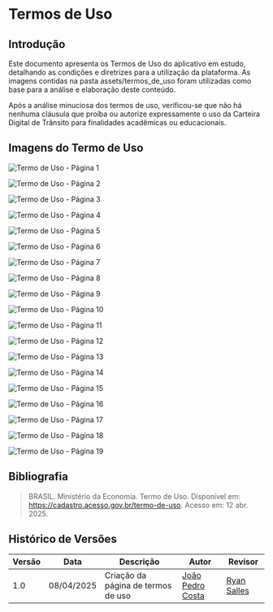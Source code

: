 # Termos de Uso

## Introdução

Este documento apresenta os Termos de Uso do aplicativo em estudo, detalhando as condições e diretrizes para a utilização da plataforma. As imagens contidas na pasta assets/termos_de_uso foram utilizadas como base para a análise e elaboração deste conteúdo.

Após a análise minuciosa dos termos de uso, verificou-se que não há nenhuma cláusula que proíba ou autorize expressamente o uso da Carteira Digital de Trânsito para finalidades acadêmicas ou educacionais.

## Imagens do Termo de Uso

![Termo de Uso - Página 1](../assets/termos_de_uso/1.png)

![Termo de Uso - Página 2](../assets/termos_de_uso/2.png)

![Termo de Uso - Página 3](../assets/termos_de_uso/3.png)

![Termo de Uso - Página 4](../assets/termos_de_uso/4.png)

![Termo de Uso - Página 5](../assets/termos_de_uso/5.png)

![Termo de Uso - Página 6](../assets/termos_de_uso/6.png)

![Termo de Uso - Página 7](../assets/termos_de_uso/7.png)

![Termo de Uso - Página 8](../assets/termos_de_uso/8.png)

![Termo de Uso - Página 9](../assets/termos_de_uso/9.png)

![Termo de Uso - Página 10](../assets/termos_de_uso/10.png)

![Termo de Uso - Página 11](../assets/termos_de_uso/11.png)

![Termo de Uso - Página 12](../assets/termos_de_uso/12.png)

![Termo de Uso - Página 13](../assets/termos_de_uso/13.png)

![Termo de Uso - Página 14](../assets/termos_de_uso/14.png)

![Termo de Uso - Página 15](../assets/termos_de_uso/15.png)

![Termo de Uso - Página 16](../assets/termos_de_uso/16.png)

![Termo de Uso - Página 17](../assets/termos_de_uso/17.png)

![Termo de Uso - Página 18](../assets/termos_de_uso/18.png)

![Termo de Uso - Página 19](../assets/termos_de_uso/19.png)


## Bibliografia
> BRASIL. Ministério da Economia. Termo de Uso. Disponível em: <https://cadastro.acesso.gov.br/termo-de-uso>. Acesso em: 12 abr. 2025.

## Histórico de Versões

| Versão | Data       | Descrição                   | Autor             | Revisor         |
|--------|------------|-----------------------------|-------------------|-----------------|
| 1.0    | 08/04/2025 | Criação da página de termos de uso | [João Pedro Costa](https://github.com/johnaopedro) | [Ryan Salles](https://github.com/RA-Salles) |
